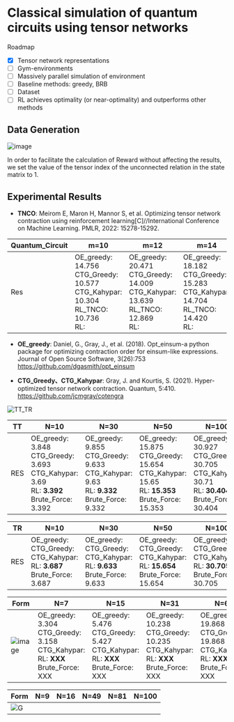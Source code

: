 # Classical simulation of quantum circuits using tensor networks

Roadmap
- [x] Tensor network representations
- [ ] Gym-environments
- [ ] Massively parallel simulation of environment
- [ ] Baseline methods: greedy, BRB
- [ ] Dataset
- [ ] RL achieves optimality (or near-optimality) and outperforms other methods

## Data Generation

![image](https://user-images.githubusercontent.com/75991833/218404111-e23e9e9b-c2ac-4648-aa04-9a7208fa7693.png)

In order to facilitate the calculation of Reward without affecting the results, we set the value of the tensor index of the unconnected relation in the state matrix to 1.

## Experimental Results

- **TNCO**: Meirom E, Maron H, Mannor S, et al. Optimizing tensor network contraction using reinforcement learning[C]//International Conference on Machine Learning. PMLR, 2022: 15278-15292.

|Quantum_Circuit|m=10|m=12|m=14|m=16|m=18|m=20|
|-------| ----|------- | -----|------ |------ |------ |
|Res|OE_greedy: 14.756<br>CTG_Greedy: 10.577<br>CTG_Kahypar: 10.304<br>RL_TNCO: 10.736<br>RL:|OE_greedy: 20.471<br>CTG_Greedy: 14.009<br>CTG_Kahypar: 13.639<br>RL_TNCO: 12.869<br>RL:|OE_greedy: 18.182<br>CTG_Greedy: 15.283<br>CTG_Kahypar: 14.704<br>RL_TNCO: 14.420<br>RL:|OE_greedy: <br>CTG_Greedy: <br>CTG_Kahypar: <br>RL_TNCO: <br>RL:|OE_greedy: <br>CTG_Greedy: <br>CTG_Kahypar: <br>RL_TNCO: <br>RL:|OE_greedy: 31.310<br>CTG_Greedy: 18.934<br>CTG_Kahypar: 18.765<br>RL_TNCO: 18.544<br>RL:|


- **OE_greedy**: Daniel, G., Gray, J., et al. (2018). Opt\_einsum-a python package for optimizing contraction order for einsum-like expressions. Journal of Open Source Software, 3(26):753
https://github.com/dgasmith/opt_einsum

- **CTG_Greedy、CTG_Kahypar**: Gray, J. and Kourtis, S. (2021). Hyper-optimized tensor network contraction. Quantum, 5:410.
https://github.com/jcmgray/cotengra


![TT_TR](https://user-images.githubusercontent.com/75991833/225349458-a374eee6-01ea-4bdc-8c37-341f4f5cf87d.png)

|TT|N=10|N=30|N=50|N=100|N=200|N=300|N=500|N=800|
|-------| ----|------- | -----|------| ----|------- | -----|------ |
|RES|OE_greedy: 3.848<br>CTG_Greedy: 3.693<br>CTG_Kahypar: 3.69<br>RL: **3.392**<br>Brute_Force: 3.392|OE_greedy: 9.855<br>CTG_Greedy: 9.633<br>CTG_Kahypar: 9.63<br>RL: **9.332** <br>Brute_Force: 9.332|OE_greedy: 15.875<br>CTG_Greedy: 15.654<br>CTG_Kahypar: 15.65<br>RL: **15.353**<br>Brute_Force: 15.353|OE_greedy: 30.927<br>CTG_Greedy: 30.705<br>CTG_Kahypar: 30.71<br>RL: **30.404**<br>Brute_Force: 30.404|OE_greedy: 61.030<br>CTG_Greedy: 60.808<br>CTG_Kahypar: 60.81<br>RL: **xxx**<br>Brute_Force: xxx|OE_greedy:  91.133<br>CTG_Greedy: 90.911<br>CTG_Kahypar: 90.91<br>RL: **xxx**<br>Brute_Force: xxx|OE_greedy: 151.339<br>CTG_Greedy: 151.337<br>CTG_Kahypar: 151.12<br>RL: **xxx**<br>Brute_Force: xxx|OE_greedy: 241.648<br>CTG_Greedy: 241.426<br>CTG_Kahypar: 241.43<br>RL: **xxx**<br>Brute_Force: xxx|

|TR|N=10|N=30|N=50|N=100|N=200|N=300|N=500|N=800|
|-------| ----|------- | -----|------| ----|------- | -----|------ |
|RES|OE_greedy: <br>CTG_Greedy: <br>CTG_Kahypar: <br>RL: **3.687**<br>Brute_Force: 3.687|OE_greedy: <br>CTG_Greedy: <br>CTG_Kahypar: <br>RL: **9.633** <br>Brute_Force: 9.633|OE_greedy: <br>CTG_Greedy: <br>CTG_Kahypar: <br>RL: **15.654**<br>Brute_Force: 15.654|OE_greedy: <br>CTG_Greedy: <br>CTG_Kahypar: <br>RL: **30.705**<br>Brute_Force: 30.705|OE_greedy: <br>CTG_Greedy: <br>CTG_Kahypar: <br>RL: **xxx**<br>Brute_Force: xxx|OE_greedy:  <br>CTG_Greedy: <br>CTG_Kahypar: <br>RL: **xxx**<br>Brute_Force: xxx|OE_greedy: <br>CTG_Greedy: <br>CTG_Kahypar: <br>RL: **xxx**<br>Brute_Force: xxx|OE_greedy: <br>CTG_Greedy: <br>CTG_Kahypar: <br>RL: **xxx**<br>Brute_Force: xxx|




|Form|N=7|N=15|N=31|N=63|N=127|N=255|
|-------| ----|------- | -----|------ |------ |------ |
|![image](https://user-images.githubusercontent.com/75991833/226081000-e507cc10-5c7f-4268-8f7a-418b8de0faa4.png)|OE_greedy: 3.304<br>CTG_Greedy: 3.158<br>CTG_Kahypar: <br>RL: **XXX**<br>Brute_Force: XXX|OE_greedy: 5.476<br>CTG_Greedy: 5.427<br>CTG_Kahypar: <br>RL: **XXX**<br>Brute_Force: XXX|OE_greedy: 10.238<br>CTG_Greedy: 10.235<br>CTG_Kahypar: <br>RL: **XXX**<br>Brute_Force: XXX|OE_greedy: 19.868<br>CTG_Greedy: 19.868<br>CTG_Kahypar: <br>RL: **XXX**<br>Brute_Force: XXX|OE_greedy: 39.134<br>CTG_Greedy: 39.134<br>CTG_Kahypar: <br>RL: **XXX**<br>Brute_Force: XXX|OE_greedy: 77.666<br>CTG_Greedy: 77.666<br>CTG_Kahypar: <br>RL: **XXX**<br>Brute_Force: XXX|

|Form|N=9|N=16|N=49|N=81|N=100|
|-------| ----|------- | -----|------ |------ |
|![G](https://user-images.githubusercontent.com/75991833/217780858-eff2a41e-3847-4ed2-bbcb-5db8aa86d9ce.png)||||||
